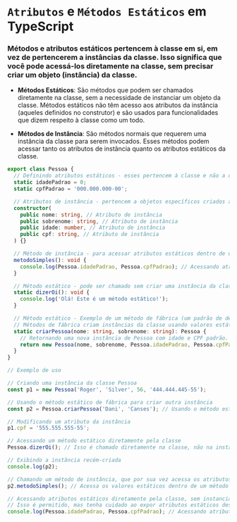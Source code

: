 # `Atributos` e `Métodos Estáticos` em TypeScript

### Métodos e atributos estáticos pertencem à classe em si, em vez de pertencerem a instâncias da classe. Isso significa que você pode acessá-los diretamente na classe, sem precisar criar um objeto (instância) da classe.

- **Métodos Estáticos**: São métodos que podem ser chamados diretamente na classe, sem a necessidade de instanciar um objeto da classe. Métodos estáticos não têm acesso aos atributos da instância (aqueles definidos no construtor) e são usados para funcionalidades que dizem respeito à classe como um todo.

- **Métodos de Instância**: São métodos normais que requerem uma instância da classe para serem invocados. Esses métodos podem acessar tanto os atributos de instância quanto os atributos estáticos da classe.

```typescript
export class Pessoa {
  // Definindo atributos estáticos - esses pertencem à classe e não a objetos individuais.
  static idadePadrao = 0;
  static cpfPadrao = '000.000.000-00';

  // Atributos de instância - pertencem a objetos específicos criados a partir da classe.
  constructor(
    public nome: string, // Atributo de instância
    public sobrenome: string, // Atributo de instância
    public idade: number, // Atributo de instância
    public cpf: string, // Atributo de instância
  ) {}

  // Método de instância - para acessar atributos estáticos dentro de um método da instância, deve-se referenciar a classe diretamente, não via `this`.
  metodoSimples(): void {
    console.log(Pessoa.idadePadrao, Pessoa.cpfPadrao); // Acessando atributos estáticos dentro de um método de instância
  }

  // Método estático - pode ser chamado sem criar uma instância da classe.
  static dizerOi(): void {
    console.log('Olá! Este é um método estático!');
  }

  // Método estático - Exemplo de um método de fábrica (um padrão de design comum)
  // Métodos de fábrica criam instâncias da classe usando valores estáticos padrões.
  static criarPessoa(nome: string, sobrenome: string): Pessoa {
    // Retornando uma nova instância de Pessoa com idade e CPF padrão.
    return new Pessoa(nome, sobrenome, Pessoa.idadePadrao, Pessoa.cpfPadrao);
  }
}

// Exemplo de uso

// Criando uma instância da classe Pessoa
const p1 = new Pessoa('Roger', 'Silver', 56, '444.444.445-55');

// Usando o método estático de fábrica para criar outra instância
const p2 = Pessoa.criarPessoa('Dani', 'Canses'); // Usando o método estático sem instanciar

// Modificando um atributo da instância
p1.cpf = '555.555.555-55';

// Acessando um método estático diretamente pela classe
Pessoa.dizerOi(); // Isso é chamado diretamente na classe, não na instância

// Exibindo a instância recém-criada
console.log(p2);

// Chamando um método de instância, que por sua vez acessa os atributos estáticos da classe
p2.metodoSimples(); // Acessa os valores estáticos dentro de um método de instância

// Acessando atributos estáticos diretamente pela classe, sem instanciar
// Isso é permitido, mas tenha cuidado ao expor atributos estáticos dessa forma, pois pode ser inseguro se forem mutáveis.
console.log(Pessoa.idadePadrao, Pessoa.cpfPadrao); // Acessando atributos estáticos diretamente na classe
```
